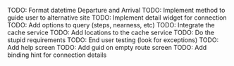 
TODO: Format datetime Departure and Arrival
TODO: Implement method to guide user to alternative site
TODO: Implement detail widget for connection
TODO: Add options to query (steps, nearness, etc)
TODO: Integrate the cache service
TODO: Add locations to the cache service
TODO: Do the stupid requirements
TODO: End user testing (look for exceptions)
TODO: Add help screen
TODO: Add guid on empty route screen
TODO: Add binding hint for connection details
